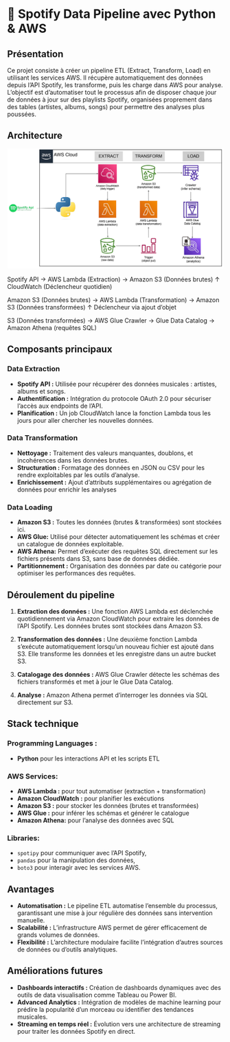 #  🎵 Spotify Data Pipeline avec Python & AWS

## Présentation
Ce projet consiste à créer un pipeline ETL (Extract, Transform, Load) en utilisant les services AWS. Il récupère automatiquement des données depuis l’API Spotify, les transforme, puis les charge dans AWS pour analyse.
L’objectif est d’automatiser tout le processus afin de disposer chaque jour de données à jour sur des playlists Spotify, organisées proprement dans des tables (artistes, albums, songs) pour permettre des analyses plus poussées.

## Architecture
![Architecture Diagram](spotify_pipeline_architecture_dgrm.png)

Spotify API → AWS Lambda (Extraction) → Amazon S3 (Données brutes) ↑ CloudWatch (Déclencheur quotidien)

Amazon S3 (Données brutes) → AWS Lambda (Transformation) → Amazon S3 (Données transformées) ↑ Déclencheur via ajout d’objet

S3 (Données transformées) → AWS  Glue Crawler → Glue Data Catalog → Amazon Athena (requêtes SQL)


## Composants principaux

### Data Extraction
- **Spotify API :** Utilisée pour récupérer des données musicales : artistes, albums et songs.
- **Authentification :** Intégration du protocole OAuth 2.0 pour sécuriser l’accès aux endpoints de l’API.
- **Planification :** Un job CloudWatch lance la fonction Lambda tous les jours pour aller chercher les nouvelles données.
  
### Data Transformation
- **Nettoyage :** Traitement des valeurs manquantes, doublons, et incohérences dans les données brutes.
- **Structuration :**  Formatage des données en JSON ou CSV pour les rendre exploitables par les outils d’analyse.
- **Enrichissement :** Ajout d’attributs supplémentaires ou agrégation de données pour enrichir les analyses

### Data Loading
- **Amazon S3 :** Toutes les données (brutes & transformées) sont stockées ici.
- **AWS Glue:** Utilisé pour détecter automatiquement les schémas et créer un catalogue de données exploitable.
- **AWS Athena:** Permet d’exécuter des requêtes SQL directement sur les fichiers présents dans S3, sans base de données dédiée.
- **Partitionnement :** Organisation des données par date ou catégorie pour optimiser les performances des requêtes.

## Déroulement du pipeline
1. **Extraction des données :** Une fonction AWS Lambda est déclenchée quotidiennement via Amazon CloudWatch pour extraire les données de l’API Spotify. Les données brutes sont stockées dans Amazon S3.

2. **Transformation des données :** Une deuxième fonction Lambda s’exécute automatiquement lorsqu’un nouveau fichier est ajouté dans S3. Elle transforme les données et les enregistre dans un autre bucket S3.

3. **Catalogage des données :** AWS Glue Crawler détecte les schémas des fichiers transformés et met à jour le Glue Data Catalog.

4. **Analyse :** Amazon Athena permet d’interroger les données via SQL directement sur S3.


## Stack technique

### Programming Languages :
- **Python**  pour les interactions API et les scripts ETL

### AWS Services:
- **AWS Lambda :** pour tout automatiser (extraction + transformation)
- **Amazon CloudWatch :** pour planifier les exécutions
- **Amazon S3 :** pour stocker les données (brutes et transformées)
- **AWS Glue :** pour inférer les schémas et générer le catalogue
- **Amazon Athena:** pour l’analyse des données avec SQL

### Libraries:
- `spotipy` pour communiquer avec l’API Spotify, 
- `pandas` pour la manipulation des données,
- `boto3` pour interagir avec les services AWS.

## Avantages
- **Automatisation :** Le pipeline ETL automatise l’ensemble du processus, garantissant une mise à jour régulière des données sans intervention manuelle.
- **Scalabilité :** L’infrastructure AWS permet de gérer efficacement de grands volumes de données.
- **Flexibilité :** L’architecture modulaire facilite l’intégration d’autres sources de données ou d’outils analytiques.

## Améliorations futures
- **Dashboards interactifs :** Création de dashboards dynamiques avec des outils de data visualisation comme Tableau ou Power BI.
- **Advanced Analytics :** Intégration de modèles de machine learning pour prédire la popularité d’un morceau ou identifier des tendances musicales.
- **Streaming en temps réel :** Évolution vers une architecture de streaming pour traiter les données Spotify en direct.
